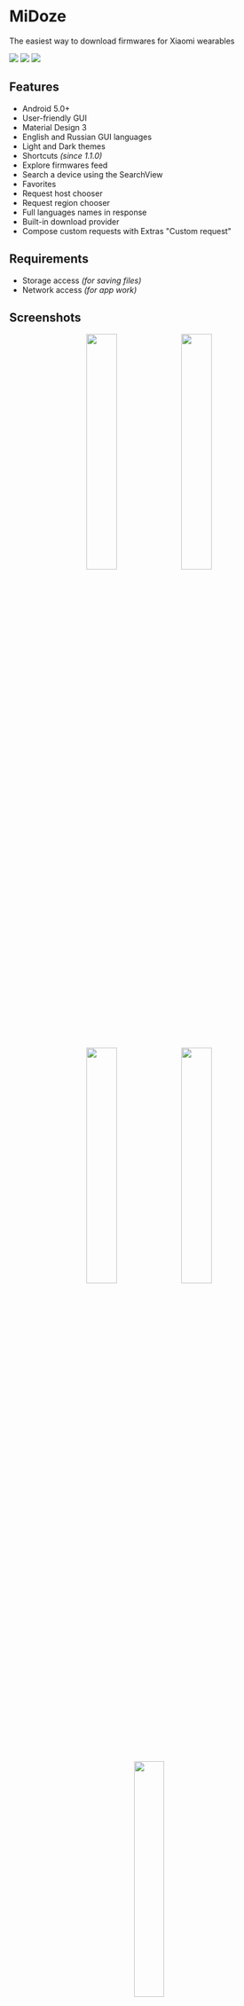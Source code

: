 # MiDoze
The easiest way to download firmwares for Xiaomi wearables

<a href="https://github.com/Keddnyo/MiDoze/blob/master/LICENSE"><img src="https://img.shields.io/github/license/keddnyo/midoze?style=for-the-badge"></a>
<a href="https://github.com/Keddnyo/MiDoze/releases/latest"><img src="https://img.shields.io/github/v/release/keddnyo/midoze?style=for-the-badge"></a>
<a href="https://github.com/Keddnyo/MiDoze/releases"><img src="https://img.shields.io/github/downloads/keddnyo/midoze/total?style=for-the-badge"></a>

## Features
* Android 5.0+
* User-friendly GUI
* Material Design 3
* English and Russian GUI languages
* Light and Dark themes
* Shortcuts *(since 1.1.0)*
* Explore firmwares feed
* Search a device using the SearchView
* Favorites
* Request host chooser
* Request region chooser
* Full languages names in response
* Built-in download provider
* Compose custom requests with Extras "Custom request"

## Requirements
* Storage access *(for saving files)*
* Network access *(for app work)*

## Screenshots
<p align="center">
  <img src="https://user-images.githubusercontent.com/65981689/165443731-fb6da003-7e2d-41c2-81e3-56cd6e61fd24.jpg" width="33%" height="33%">
  <img src="https://user-images.githubusercontent.com/65981689/165443738-4bd1d4dd-b7b9-48db-a2b8-e51238e048d9.jpg" width="33%" height="33%">
  <img src="https://user-images.githubusercontent.com/65981689/165443739-ef18bcb3-6829-4a47-b158-6e5126e818a5.jpg" width="33%" height="33%">
  <img src="https://user-images.githubusercontent.com/65981689/165443742-32392f35-8d19-4337-a7bc-735d27e59bb1.jpg" width="33%" height="33%">
  <img src="https://user-images.githubusercontent.com/65981689/165443743-66c1b18b-63e6-476c-9a39-72b0df401a4b.jpg" width="33%" height="33%">
</p>

## Credits
* [Keddnyo](https://github.com/Keddnyo) - Application
* [Schakal](https://4pda.to/forum/index.php?showuser=243484) - JSONs storage
